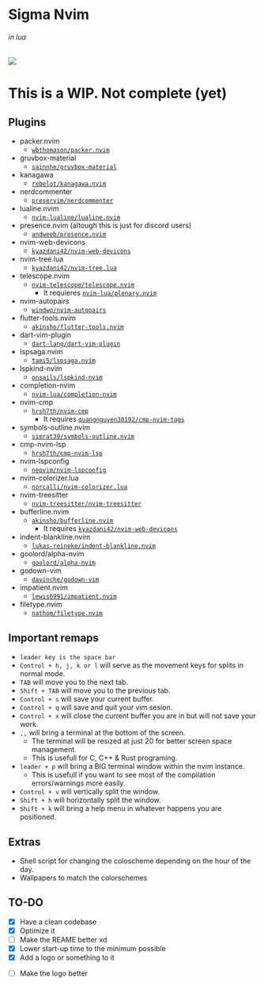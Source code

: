 #  Sigma Nvim
###### in lua
<img align="center" src="https://user-images.githubusercontent.com/78447457/160265772-6a97f72a-5bf1-4668-aa7f-b5e70dccc6ca.png">

# This is a WIP. Not complete (yet)

## Plugins
- packer.nvim
  * [`wbthomason/packer.nvim`](https://github.com/wbthomason/packer.nvim)
- gruvbox-material
  * [`sainnhe/gruvbox-material`](https://github.com/sainnhe/gruvbox-material)
- kanagawa
  * [`rebelot/kanagawa.nvim`](https://github.com/rebelot/kanagawa.nvim)
- nerdcommenter
  * [`preservim/nerdcommenter`](https://github.com/preservim/nerdcommenter)
- lualine.nvim
  * [`nvim-lualine/lualine.nvim`](https://github.com/nvim-lualine/lualine.nvim)
- presence.nvim (altough this is just for discord users)
  * [`andweeb/presence.nvim`](https://github.com/andweeb/presence.nvim)
- nvim-web-devicons
  * [`kyazdani42/nvim-web-devicons`](https://github.com/kyazdani42/nvim-web-devicons)
- nvim-tree.lua
  * [`kyazdani42/nvim-tree.lua`](https://github.com/kyazdani42/nvim-tree.lua)
- telescope.nvim
  * [`nvim-telescope/telescope.nvim`](https://github.com/nvim-telescope/telescope.nvim)
    * It requieres [`nvim-lua/plenary.nvim`](https://github.com/nvim-lua/plenary.nvim)
- nvim-autopairs
  * [```windwp/nvim-autopairs```](https://github.com/windwp/nvim-autopairs)
- flutter-tools.nvim
  * [`akinsho/flutter-tools.nvim`](https://github.com/akinsho/flutter-tools.nvim)
- dart-vim-plugin
  * [`dart-lang/dart-vim-plugin`](https://github.com/dart-lang/dart-vim-plugin)
- lspsaga.nvim
  * [`tami5/lspsaga.nvim`](https://github.com/tami5/lspsaga.nvim)
- lspkind-nvim
  * [`onsails/lspkind-nvim`](https://github.com/onsails/lspkind-nvim)
- completion-nvim
  * [`nvim-lua/completion-nvim`](https://github.com/nvim-lua/completion-nvim)
- nvim-cmp
  * [`hrsh7th/nvim-cmp`](https://github.com/hrsh7th/nvim-cmp)
    * It requires [`quangnguyen30192/cmp-nvim-tags`](https://github.com/quangnguyen30192/cmp-nvim-tags)
- symbols-outline.nvim
  * [`simrat39/symbols-outline.nvim`](https://github.com/simrat39/symbols-outline.nvim)
- cmp-nvim-lsp
  * [`hrsh7th/cmp-nvim-lsp`](https://github.com/hrsh7th/cmp-nvim-lsp)
- nvim-lspconfig
  * [`neovim/nvim-lspconfig`](https://github.com/neovim/nvim-lspconfig)
- nvim-colorizer.lua
  * [`norcalli/nvim-colorizer.lua`](https://github.com/norcalli/nvim-colorizer.lua)
- nvim-treesitter
  * [`nvim-treesitter/nvim-treesitter`](https://github.com/nvim-treesitter/nvim-treesitter)
- bufferline.nvim
  * [`akinsho/bufferline.nvim`](https://github.com/akinsho/bufferline.nvim)
    * It requires [`kyazdani42/nvim-web-devicons`](https://github.com/kyazdani42/nvim-web-devicons)
- indent-blankline.nvim
  * [`lukas-reineke/indent-blankline.nvim`](https://github.com/lukas-reineke/indent-blankline.nvim)
- goolord/alpha-nvim
  * [`goolord/alpha-nvim`](https://github.com/goolord/alpha-nvim)
- godown-vim
  * [`davinche/godown-vim`](https://github.com/davinche/godown-vim)
- impatient.nvim
  * [`lewis6991/impatient.nvim`](https://github.com/lewis6991/impatient.nvim)
- filetype.nvim
  * [`nathom/filetype.nvim`](https://github.com/nathom/filetype.nvim)

##  Important remaps
- ```leader key is the space bar```
- ```Control + h, j, k or l``` will serve as the movement keys for splits in normal mode.
- ```TAB``` will move you to the next tab.
- ```Shift + TAB``` will move you to the previous tab.
- ```Control + s``` will save your current buffer.
- ```Control + q``` will save and quit your vim sesion.
- ```Control + x``` will close the current buffer you are in but will not save your work.
- ```,,```          will bring a terminal at the bottom of the screen.
  * The terminal will be resized at just 20 for better screen space management.
  * This is usefull for C, C++ & Rust programing.
- ```leader + p```  will bring a BIG terminal window within the nvim instance.
  * This is usefull if you want to see most of the compilation errors/warnings more easily.
- ```Control + v``` will vertically split the window.
- ```Shift + h``` will horizontally split the window.
- ```Shift + k``` will bring a help menu in whatever happens you are positioned.

## Extras
- Shell script for changing the coloscheme depending on the hour of the day.
- Wallpapers to match the colorschemes

## TO-DO
- [x] Have a clean codebase <br>
- [x] Optimize it <br>
- [ ] Make the REAME better xd <br>
- [x] Lower start-up time to the minimum possible <br>
- [x] Add a logo or something to it <br>
 * [ ] Make the logo better <br>
